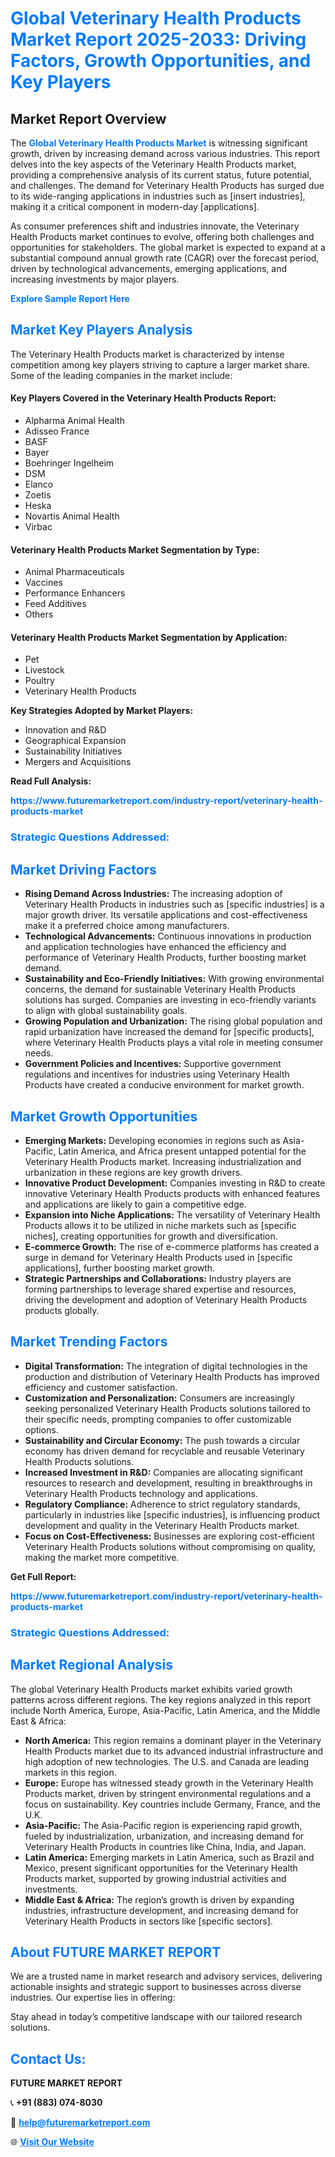 <h1 style="color: #007BFF;">Global Veterinary Health Products Market Report 2025-2033: Driving Factors, Growth Opportunities, and Key Players</h1>

<section id="overview">
<h2>Market Report Overview</h2>
<p>The <a href="https://www.futuremarketreport.com/industry-report/veterinary-health-products-market" style="color: #007BFF; text-decoration: none;"><strong>Global Veterinary Health Products Market</strong></a> is witnessing significant growth, driven by increasing demand across various industries. This report delves into the key aspects of the Veterinary Health Products market, providing a comprehensive analysis of its current status, future potential, and challenges. The demand for Veterinary Health Products has surged due to its wide-ranging applications in industries such as [insert industries], making it a critical component in modern-day [applications].</p>
<p>As consumer preferences shift and industries innovate, the Veterinary Health Products market continues to evolve, offering both challenges and opportunities for stakeholders. The global market is expected to expand at a substantial compound annual growth rate (CAGR) over the forecast period, driven by technological advancements, emerging applications, and increasing investments by major players.</p>
</section>

<section id="overview">
<p><a href="https://www.futuremarketreport.com/request-sample/reportId=112775" style="color: #007BFF; text-decoration: none;"><strong>Explore Sample Report Here</strong></a></p>
</section>

<section id="key-players">
<h2 style="color: #007BFF;">Market Key Players Analysis</h2>
<p>The Veterinary Health Products market is characterized by intense competition among key players striving to capture a larger market share. Some of the leading companies in the market include:</p>
<h4>Key Players Covered in the Veterinary Health Products Report:</h4>
<ul><li>Alpharma Animal Health</li><li>Adisseo France</li><li>BASF</li><li>Bayer</li><li>Boehringer Ingelheim</li><li>DSM</li><li>Elanco</li><li>Zoetis</li><li>Heska</li><li>Novartis Animal Health</li><li>Virbac</li></ul>
<h4>Veterinary Health Products Market Segmentation by Type:</h4>
<ul><li>Animal Pharmaceuticals</li><li>Vaccines</li><li>Performance Enhancers</li><li>Feed Additives</li><li>Others</li></ul>

<h4>Veterinary Health Products Market Segmentation by Application:</h4>
<ul><li>Pet</li><li>Livestock</li><li>Poultry</li><li>Veterinary Health Products</li></ul>
<p><strong>Key Strategies Adopted by Market Players:</strong></p>
<ul>
<li>Innovation and R&D</li>
<li>Geographical Expansion</li>
<li>Sustainability Initiatives</li>
<li>Mergers and Acquisitions</li>
</ul>
</section>

<section>
<p><strong>Read Full Analysis: </strong></p><a href="https://www.futuremarketreport.com/industry-report/veterinary-health-products-market" style="color: #007BFF; text-decoration: none;"><strong>https://www.futuremarketreport.com/industry-report/veterinary-health-products-market</strong></a>
<h3 style="color: #007BFF;">Strategic Questions Addressed:</h3>
</section>

<section id="driving-factors">
<h2 style="color: #007BFF;">Market Driving Factors</h2>
<ul>
<li><strong>Rising Demand Across Industries:</strong> The increasing adoption of Veterinary Health Products in industries such as [specific industries] is a major growth driver. Its versatile applications and cost-effectiveness make it a preferred choice among manufacturers.</li>
<li><strong>Technological Advancements:</strong> Continuous innovations in production and application technologies have enhanced the efficiency and performance of Veterinary Health Products, further boosting market demand.</li>
<li><strong>Sustainability and Eco-Friendly Initiatives:</strong> With growing environmental concerns, the demand for sustainable Veterinary Health Products solutions has surged. Companies are investing in eco-friendly variants to align with global sustainability goals.</li>
<li><strong>Growing Population and Urbanization:</strong> The rising global population and rapid urbanization have increased the demand for [specific products], where Veterinary Health Products plays a vital role in meeting consumer needs.</li>
<li><strong>Government Policies and Incentives:</strong> Supportive government regulations and incentives for industries using Veterinary Health Products have created a conducive environment for market growth.</li>
</ul>
</section>

<section id="growth-opportunities">
<h2 style="color: #007BFF;">Market Growth Opportunities</h2>
<ul>
<li><strong>Emerging Markets:</strong> Developing economies in regions such as Asia-Pacific, Latin America, and Africa present untapped potential for the Veterinary Health Products market. Increasing industrialization and urbanization in these regions are key growth drivers.</li>
<li><strong>Innovative Product Development:</strong> Companies investing in R&D to create innovative Veterinary Health Products products with enhanced features and applications are likely to gain a competitive edge.</li>
<li><strong>Expansion into Niche Applications:</strong> The versatility of Veterinary Health Products allows it to be utilized in niche markets such as [specific niches], creating opportunities for growth and diversification.</li>
<li><strong>E-commerce Growth:</strong> The rise of e-commerce platforms has created a surge in demand for Veterinary Health Products used in [specific applications], further boosting market growth.</li>
<li><strong>Strategic Partnerships and Collaborations:</strong> Industry players are forming partnerships to leverage shared expertise and resources, driving the development and adoption of Veterinary Health Products products globally.</li>
</ul>
</section>

<section id="trending-factors">
<h2 style="color: #007BFF;">Market Trending Factors</h2>
<ul>
<li><strong>Digital Transformation:</strong> The integration of digital technologies in the production and distribution of Veterinary Health Products has improved efficiency and customer satisfaction.</li>
<li><strong>Customization and Personalization:</strong> Consumers are increasingly seeking personalized Veterinary Health Products solutions tailored to their specific needs, prompting companies to offer customizable options.</li>
<li><strong>Sustainability and Circular Economy:</strong> The push towards a circular economy has driven demand for recyclable and reusable Veterinary Health Products solutions.</li>
<li><strong>Increased Investment in R&D:</strong> Companies are allocating significant resources to research and development, resulting in breakthroughs in Veterinary Health Products technology and applications.</li>
<li><strong>Regulatory Compliance:</strong> Adherence to strict regulatory standards, particularly in industries like [specific industries], is influencing product development and quality in the Veterinary Health Products market.</li>
<li><strong>Focus on Cost-Effectiveness:</strong> Businesses are exploring cost-efficient Veterinary Health Products solutions without compromising on quality, making the market more competitive.</li>
</ul>
</section>

<section>
<p><strong>Get Full Report: </strong></p><a href="https://www.futuremarketreport.com/industry-report/veterinary-health-products-market" style="color: #007BFF; text-decoration: none;"><strong>https://www.futuremarketreport.com/industry-report/veterinary-health-products-market</strong></a>
<h3 style="color: #007BFF;">Strategic Questions Addressed:</h3>
</section>


<section id="regional-analysis">
<h2 style="color: #007BFF;">Market Regional Analysis</h2>
<p>The global Veterinary Health Products market exhibits varied growth patterns across different regions. The key regions analyzed in this report include North America, Europe, Asia-Pacific, Latin America, and the Middle East & Africa:</p>
<ul>
<li><strong>North America:</strong> This region remains a dominant player in the Veterinary Health Products market due to its advanced industrial infrastructure and high adoption of new technologies. The U.S. and Canada are leading markets in this region.</li>
<li><strong>Europe:</strong> Europe has witnessed steady growth in the Veterinary Health Products market, driven by stringent environmental regulations and a focus on sustainability. Key countries include Germany, France, and the U.K.</li>
<li><strong>Asia-Pacific:</strong> The Asia-Pacific region is experiencing rapid growth, fueled by industrialization, urbanization, and increasing demand for Veterinary Health Products in countries like China, India, and Japan.</li>
<li><strong>Latin America:</strong> Emerging markets in Latin America, such as Brazil and Mexico, present significant opportunities for the Veterinary Health Products market, supported by growing industrial activities and investments.</li>
<li><strong>Middle East & Africa:</strong> The region’s growth is driven by expanding industries, infrastructure development, and increasing demand for Veterinary Health Products in sectors like [specific sectors].</li>
</ul>
</section>

<footer>
<h2 style="color: #007BFF;">About FUTURE MARKET REPORT</h2>
<p>We are a trusted name in market research and advisory services, delivering actionable insights and strategic support to businesses across diverse industries. Our expertise lies in offering:</p>

<p>Stay ahead in today’s competitive landscape with our tailored research solutions.</p>

<h2 style="color: #007BFF;">Contact Us:</h2>
<p><strong>FUTURE MARKET REPORT</strong></p>
<p>📞 <strong>+91 (883) 074-8030</strong></p>
<p>📧 <strong><a href="mailto:help@futuremarketreport.com" style="color: #007BFF;">help@futuremarketreport.com</a></strong></p>
<p>🌐 <strong><a href="https://www.futuremarketreport.com/" style="color: #007BFF;">Visit Our Website</a></strong></p>
</footer>